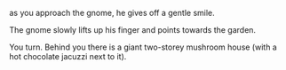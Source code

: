 as you approach the gnome, he gives off a gentle smile.

The gnome slowly lifts up his finger and points towards the garden.

You turn. Behind you there is a giant two-storey mushroom house (with a hot chocolate jacuzzi next to it).
